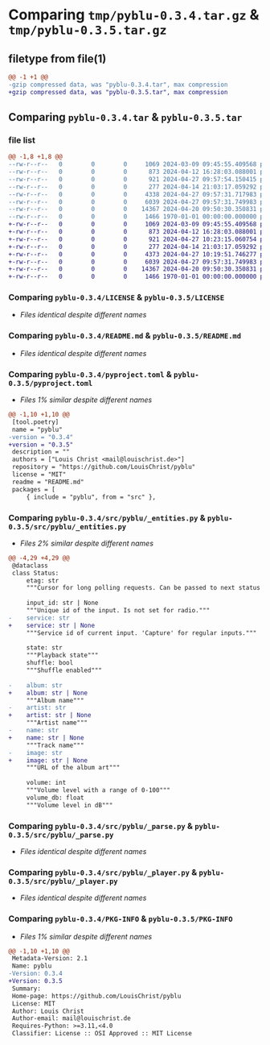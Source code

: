 # Comparing `tmp/pyblu-0.3.4.tar.gz` & `tmp/pyblu-0.3.5.tar.gz`

## filetype from file(1)

```diff
@@ -1 +1 @@
-gzip compressed data, was "pyblu-0.3.4.tar", max compression
+gzip compressed data, was "pyblu-0.3.5.tar", max compression
```

## Comparing `pyblu-0.3.4.tar` & `pyblu-0.3.5.tar`

### file list

```diff
@@ -1,8 +1,8 @@
--rw-r--r--   0        0        0     1069 2024-03-09 09:45:55.409568 pyblu-0.3.4/LICENSE
--rw-r--r--   0        0        0      873 2024-04-12 16:28:03.088001 pyblu-0.3.4/README.md
--rw-r--r--   0        0        0      921 2024-04-27 09:57:54.150415 pyblu-0.3.4/pyproject.toml
--rw-r--r--   0        0        0      277 2024-04-14 21:03:17.059292 pyblu-0.3.4/src/pyblu/__init__.py
--rw-r--r--   0        0        0     4338 2024-04-27 09:57:31.717983 pyblu-0.3.4/src/pyblu/_entities.py
--rw-r--r--   0        0        0     6039 2024-04-27 09:57:31.749983 pyblu-0.3.4/src/pyblu/_parse.py
--rw-r--r--   0        0        0    14367 2024-04-20 09:50:30.350831 pyblu-0.3.4/src/pyblu/_player.py
--rw-r--r--   0        0        0     1466 1970-01-01 00:00:00.000000 pyblu-0.3.4/PKG-INFO
+-rw-r--r--   0        0        0     1069 2024-03-09 09:45:55.409568 pyblu-0.3.5/LICENSE
+-rw-r--r--   0        0        0      873 2024-04-12 16:28:03.088001 pyblu-0.3.5/README.md
+-rw-r--r--   0        0        0      921 2024-04-27 10:23:15.060754 pyblu-0.3.5/pyproject.toml
+-rw-r--r--   0        0        0      277 2024-04-14 21:03:17.059292 pyblu-0.3.5/src/pyblu/__init__.py
+-rw-r--r--   0        0        0     4373 2024-04-27 10:19:51.746277 pyblu-0.3.5/src/pyblu/_entities.py
+-rw-r--r--   0        0        0     6039 2024-04-27 09:57:31.749983 pyblu-0.3.5/src/pyblu/_parse.py
+-rw-r--r--   0        0        0    14367 2024-04-20 09:50:30.350831 pyblu-0.3.5/src/pyblu/_player.py
+-rw-r--r--   0        0        0     1466 1970-01-01 00:00:00.000000 pyblu-0.3.5/PKG-INFO
```

### Comparing `pyblu-0.3.4/LICENSE` & `pyblu-0.3.5/LICENSE`

 * *Files identical despite different names*

### Comparing `pyblu-0.3.4/README.md` & `pyblu-0.3.5/README.md`

 * *Files identical despite different names*

### Comparing `pyblu-0.3.4/pyproject.toml` & `pyblu-0.3.5/pyproject.toml`

 * *Files 1% similar despite different names*

```diff
@@ -1,10 +1,10 @@
 [tool.poetry]
 name = "pyblu"
-version = "0.3.4"
+version = "0.3.5"
 description = ""
 authors = ["Louis Christ <mail@louischrist.de>"]
 repository = "https://github.com/LouisChrist/pyblu"
 license = "MIT"
 readme = "README.md"
 packages = [
     { include = "pyblu", from = "src" },
```

### Comparing `pyblu-0.3.4/src/pyblu/_entities.py` & `pyblu-0.3.5/src/pyblu/_entities.py`

 * *Files 2% similar despite different names*

```diff
@@ -4,29 +4,29 @@
 @dataclass
 class Status:
     etag: str
     """Cursor for long polling requests. Can be passed to next status call."""
 
     input_id: str | None
     """Unique id of the input. Is not set for radio."""
-    service: str
+    service: str | None
     """Service id of current input. 'Capture' for regular inputs."""
 
     state: str
     """Playback state"""
     shuffle: bool
     """Shuffle enabled"""
 
-    album: str
+    album: str | None
     """Album name"""
-    artist: str
+    artist: str | None
     """Artist name"""
-    name: str
+    name: str | None
     """Track name"""
-    image: str
+    image: str | None
     """URL of the album art"""
 
     volume: int
     """Volume level with a range of 0-100"""
     volume_db: float
     """Volume level in dB"""
```

### Comparing `pyblu-0.3.4/src/pyblu/_parse.py` & `pyblu-0.3.5/src/pyblu/_parse.py`

 * *Files identical despite different names*

### Comparing `pyblu-0.3.4/src/pyblu/_player.py` & `pyblu-0.3.5/src/pyblu/_player.py`

 * *Files identical despite different names*

### Comparing `pyblu-0.3.4/PKG-INFO` & `pyblu-0.3.5/PKG-INFO`

 * *Files 1% similar despite different names*

```diff
@@ -1,10 +1,10 @@
 Metadata-Version: 2.1
 Name: pyblu
-Version: 0.3.4
+Version: 0.3.5
 Summary: 
 Home-page: https://github.com/LouisChrist/pyblu
 License: MIT
 Author: Louis Christ
 Author-email: mail@louischrist.de
 Requires-Python: >=3.11,<4.0
 Classifier: License :: OSI Approved :: MIT License
```

